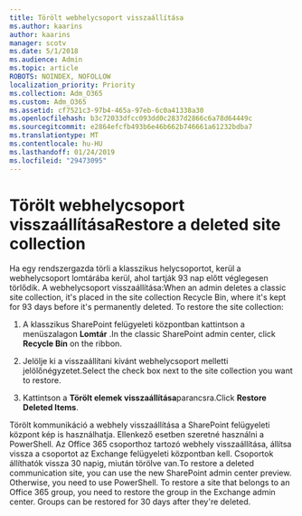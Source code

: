 ```yaml
---
title: Törölt webhelycsoport visszaállítása
ms.author: kaarins
author: kaarins
manager: scotv
ms.date: 5/1/2018
ms.audience: Admin
ms.topic: article
ROBOTS: NOINDEX, NOFOLLOW
localization_priority: Priority
ms.collection: Adm_O365
ms.custom: Adm_O365
ms.assetid: cf7521c3-97b4-465a-97eb-6c0a41338a30
ms.openlocfilehash: b3c72033dfcc093dd0c2837d2866c6a78d64449c
ms.sourcegitcommit: e2864efcfb493b6e46b662b746661a61232bdba7
ms.translationtype: MT
ms.contentlocale: hu-HU
ms.lasthandoff: 01/24/2019
ms.locfileid: "29473095"
---
```

# <a name="restore-a-deleted-site-collection"></a><span data-ttu-id="0c142-102">Törölt webhelycsoport visszaállítása</span><span class="sxs-lookup"><span data-stu-id="0c142-102">Restore a deleted site collection</span></span>

<span data-ttu-id="0c142-p101">Ha egy rendszergazda törli a klasszikus helycsoportot, kerül a webhelycsoport lomtárába kerül, ahol tartják 93 nap előtt véglegesen törlődik. A webhelycsoport visszaállítása:</span><span class="sxs-lookup"><span data-stu-id="0c142-p101">When an admin deletes a classic site collection, it's placed in the site collection Recycle Bin, where it's kept for 93 days before it's permanently deleted. To restore the site collection:</span></span>
  
1. <span data-ttu-id="0c142-105">A klasszikus SharePoint felügyeleti központban kattintson a menüszalagon **Lomtár** .</span><span class="sxs-lookup"><span data-stu-id="0c142-105">In the classic SharePoint admin center, click **Recycle Bin** on the ribbon.</span></span> 
    
2. <span data-ttu-id="0c142-106">Jelölje ki a visszaállítani kívánt webhelycsoport melletti jelölőnégyzetet.</span><span class="sxs-lookup"><span data-stu-id="0c142-106">Select the check box next to the site collection you want to restore.</span></span>
    
3. <span data-ttu-id="0c142-107">Kattintson a **Törölt elemek visszaállítása**parancsra.</span><span class="sxs-lookup"><span data-stu-id="0c142-107">Click **Restore Deleted Items**.</span></span>
    
<span data-ttu-id="0c142-p102">Törölt kommunikáció a webhely visszaállítása a SharePoint felügyeleti központ kép is használhatja. Ellenkező esetben szeretné használni a PowerShell. Az Office 365 csoporthoz tartozó webhely visszaállítása, állítsa vissza a csoportot az Exchange felügyeleti központban kell. Csoportok állíthatók vissza 30 napig, miután törölve van.</span><span class="sxs-lookup"><span data-stu-id="0c142-p102">To restore a deleted communication site, you can use the new SharePoint admin center preview. Otherwise, you need to use PowerShell. To restore a site that belongs to an Office 365 group, you need to restore the group in the Exchange admin center. Groups can be restored for 30 days after they're deleted.</span></span>
  

